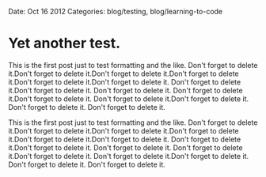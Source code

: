 Date: Oct 16 2012
Categories: blog/testing, blog/learning-to-code

# Yet another test.

This is the first post just to test formatting and the like.  Don't forget to delete it.Don't forget to delete it.Don't forget to delete it.Don't forget to delete it.Don't forget to delete it.Don't forget to delete it. Don't forget to delete it.Don't forget to delete it. Don't forget to delete it. Don't forget to delete it.Don't forget to delete it. Don't forget to delete it.Don't forget to delete it. Don't forget to delete it. Don't forget to delete it.

This is the first post just to test formatting and the like.  Don't forget to delete it.Don't forget to delete it.Don't forget to delete it.Don't forget to delete it.Don't forget to delete it.Don't forget to delete it. Don't forget to delete it.Don't forget to delete it. Don't forget to delete it. Don't forget to delete it.Don't forget to delete it. Don't forget to delete it.Don't forget to delete it. Don't forget to delete it. Don't forget to delete it.

